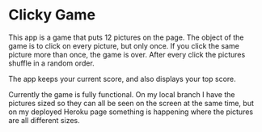 # Clicky Game

This app is a game that puts 12 pictures on the page. The object of the game is to click on every picture, but only once. If you click the same picture more than once, the game is over. After every click the pictures shuffle in a random order.

The app keeps your current score, and also displays your top score.


Currently the game is fully functional. On my local branch I have the pictures sized so they can all be seen on the screen at the same time, but on my deployed Heroku page something is happening where the pictures are all different sizes.
